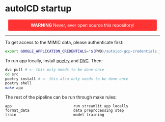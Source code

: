 # autoICD startup

<div style="text-align: center; padding: 10px; margin: 10px; border-outline: 1px solid darkgray; border-radius: 3px; background-color: #ff3333; color: white;">
  <strong>WARNING</strong> Never, ever open source this repository!
</div>

<hr/>

To get access to the MIMIC data, please authenticate first:
```bash
export GOOGLE_APPLICATION_CREDENTIALS="$(PWD)/autoicd-gcp-credentials.json"
```

To run app locally, install [poetry](https://python-poetry.org/docs/#installation) and [DVC](https://dvc.org). Then:
```bash
dvc pull # <- this only needs to be done once
cd src
poetry install # <- this also only needs to be done once
poetry shell
make app
``` 

The rest of the pipeline can be run through make rules:
```
app                            run streamlit app locally
format_data                    data preprocessing step
train                          model training
```
